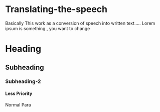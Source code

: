 # Translating-the-speech
Basically This work as a conversion of speech into written text.....
Lorem ipsum is something , you want to change
# Heading
## Subheading
### Subheading-2
#### Less Priority
Normal Para
